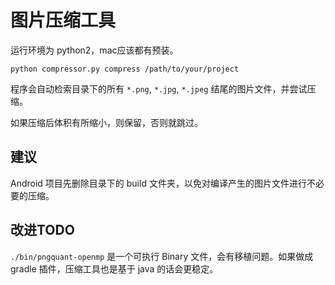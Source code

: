 # 图片压缩工具

运行环境为 python2，mac应该都有预装。

`python compressor.py compress /path/to/your/project`

程序会自动检索目录下的所有 `*.png`, `*.jpg`, `*.jpeg` 结尾的图片文件，并尝试压缩。

如果压缩后体积有所缩小，则保留，否则就跳过。

## 建议

Android 项目先删除目录下的 build 文件夹，以免对编译产生的图片文件进行不必要的压缩。

## 改进TODO

`./bin/pngquant-openmp` 是一个可执行 Binary 文件，会有移植问题。如果做成 gradle 插件，压缩工具也是基于 java 的话会更稳定。


